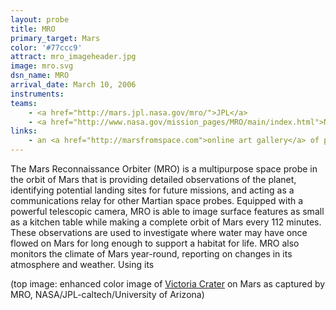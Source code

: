```yaml
---
layout: probe
title: MRO
primary_target: Mars
color: '#77ccc9'
attract: mro_imageheader.jpg
image: mro.svg
dsn_name: MRO
arrival_date: March 10, 2006
instruments:
teams:
    - <a href="http://mars.jpl.nasa.gov/mro/">JPL</a>
    - <a href="http://www.nasa.gov/mission_pages/MRO/main/index.html">NASA</a>
links:
    - an <a href="http://marsfromspace.com">online art gallery</a> of pictures from MRO
---
```

The Mars Reconnaissance Orbiter (MRO) is a multipurpose space probe in the orbit of Mars that is providing detailed observations of the planet, identifying potential landing sites for future missions, and acting as a communications relay for other Martian space probes. Equipped with a powerful telescopic camera, MRO is able to image surface features as small as a kitchen table while making a complete orbit of Mars every 112 minutes. These observations are used to investigate where water may have once flowed on Mars for long enough to support a habitat for life. MRO also monitors the climate of Mars year-round, reporting on changes in its atmosphere and weather. Using its 

<div class="caption">(top image: enhanced color image of <a href="http://hirise.lpl.arizona.edu/ESP_013954_1780">Victoria Crater</a> on Mars as captured by MRO, NASA/JPL-caltech/University of Arizona)</div>